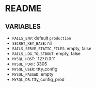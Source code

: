 # README

## VARIABLES

* `RAILS_ENV`: default `production`
* `SECRET_KEY_BASE`: nil
* `RAILS_SERVE_STATIC_FILES`: empty, false
* `RAILS_LOG_TO_STDOUT`: empty, false
* `MYSQL_HOST`: '127.0.0.1'
* `MYSQL_PORT`: 3306
* `MYSQL_USER`: ttty_config
* `MYSQL_PASSWD`: empty
* `MYSQL_DB`: ttty_config_prod

